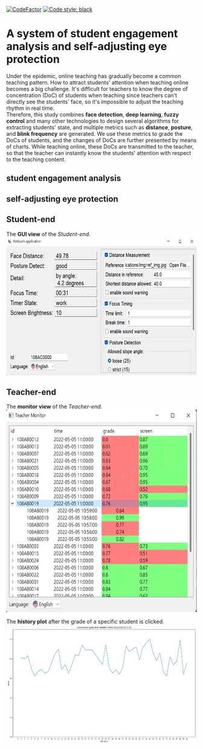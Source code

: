 [![CodeFactor](https://www.codefactor.io/repository/github/lai-yt/webcam-applications/badge)](https://www.codefactor.io/repository/github/lai-yt/webcam-applications)
[![Code style: black](https://img.shields.io/badge/code%20style-black-000000.svg)](https://github.com/psf/black)

# A system of student engagement analysis and self-adjusting eye protection

Under the epidemic, online teaching has gradually become a common teaching pattern. How to attract students' attention when teaching online becomes a big challenge. It's difficult for teachers to know the degree of concentration (DoC) of students when teaching since teachers can't directly see the students' face, so it's impossible to adjust the teaching rhythm in real time. \
Therefore, this study combines **face detection**, **deep learning**, **fuzzy control** and many other technologies to design several algorithms for extracting students'
state, and multiple metrics such as **distance**, **posture**, and **blink frequency** are generated. We use these metrics to grade the DoCs of students, and the changes of DoCs are further presented by means of charts.
While teaching online, these DoCs are transmitted to the teacher, so that the teacher can instantly know the students' attention with respect to the teaching content.

## student engagement analysis

## self-adjusting eye protection

## Student-end

The **GUI view** of the *Student-end*. \
<img src="./gui/assets/student-view.png" alt="Student view" width=640 height=366>

## Teacher-end

The **monitor view** of the *Teacher-end*. \
<img src="./teacher/assets/monitor-view.png" alt="monitor view" width=640 height=536>

The **history plot** after the grade of a specific student is clicked. \
<img src="./teacher/assets/history-plot.png" alt="history plot" width=640 height=317>
